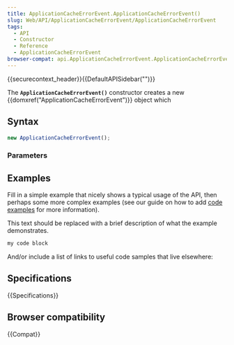 ```yaml
---
title: ApplicationCacheErrorEvent.ApplicationCacheErrorEvent()
slug: Web/API/ApplicationCacheErrorEvent/ApplicationCacheErrorEvent
tags:
  - API
  - Constructor
  - Reference
  - ApplicationCacheErrorEvent
browser-compat: api.ApplicationCacheErrorEvent.ApplicationCacheErrorEvent
---
```

{{securecontext_header}}{{DefaultAPISidebar("")}}

The **`ApplicationCacheErrorEvent()`** constructor creates a new {{domxref("ApplicationCacheErrorEvent")}} object which 

## Syntax

```js
new ApplicationCacheErrorEvent();
```

### Parameters



## Examples

Fill in a simple example that nicely shows a typical usage of the API, then perhaps some more complex examples (see our guide on how to add [code examples](/en-US/docs/MDN/Contribute/Structures/Code_examples) for more information).

This text should be replaced with a brief description of what the example demonstrates.

```js
my code block
```

And/or include a list of links to useful code samples that live elsewhere:

## Specifications

{{Specifications}}

## Browser compatibility

{{Compat}}


